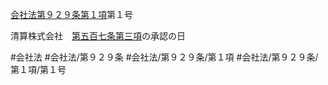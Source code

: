 [会社法第９２９条第１項](会社法＿＿＿＿第９２９条第１項)第１号

清算株式会社　[第五百七条第三項](会社法＿＿＿＿第５０７条第３項)の承認の日


#会社法
#会社法/第９２９条
#会社法/第９２９条/第１項
#会社法/第９２９条/第１項/第１号

